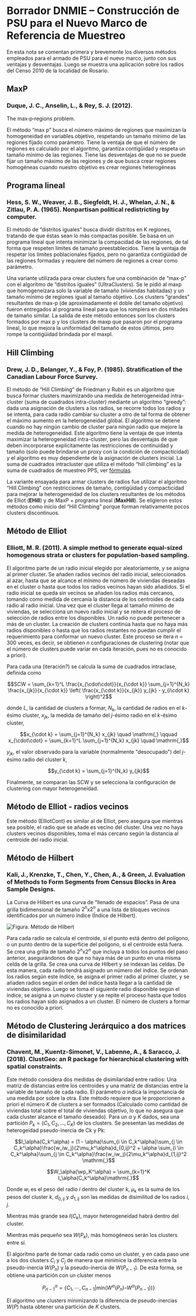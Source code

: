 # Borrador DNMIE – Construcción de PSU para el Nuevo Marco de Referencia de Muestreo

En esta nota se comentan primera y brevemente los diversos métodos empleados 
para el armado de PSU para el nuevo marco, junto con sus ventajas y desventajas. 
Luego se muestra una aplicación sobre los radios del Censo 2010 de la localidad de Rosario.

## MaxP

### Duque, J. C., Anselin, L., & Rey, S. J. (2012). 
The max‐p‐regions problem.

El método “max p” busca el número máximo de regiones que maximizan 
la homogeneidad en variables objetivo, respetando un tamaño mínimo 
de las regiones fijado como parámetro. 
Tiene la ventaja de que el número de regiones es calculado por el algoritmo, 
garantiza contigüidad y respeta un tamaño mínimo de las regiones. 
Tiene las desventajas de que no se puede fijar un tamaño máximo de las regiones 
y de que busca crear regiones homogéneas cuando nuestro objetivo es 
crear regiones heterogéneas

## Programa lineal

### Hess, S. W., Weaver, J. B., Siegfeldt, H. J., Whelan, J. N., & Zitlau, P. A. (1965). Nonpartisan political redistricting by computer. 

El método de “distritos iguales” busca dividir distritos en K regiones, 
tratando de que éstas sean lo más compactas posible. Se basa en un programa lineal 
que intenta minimizar la compacidad de las regiones, de tal forma que respeten 
límites de tamaño preestablecidos. 
Tiene la ventaja de respetar los límites poblacionales fijados, 
pero no garantiza contigüidad de las regiones formadas y 
requiere del número de regiones a crear como parámetro.

Una variante utilizada para crear clusters fue una combinación de “max-p” 
con el algoritmo de “distritos iguales” (UltraClusters). 
Se le pidió al maxp que homogeneizara solo la variable de tamaño (viviendas habitadas) y 
un tamaño mínimo de regiones igual al tamaño objetivo. 
Los clusters “grandes” resultantes de max-p (de aproximadamente el doble del tamaño objetivo) 
fueron entregados al programa lineal para que los rompiera en dos mitades de tamaño similar. 
La salida de este método entonces son los clusters formados por max p y 
los clusters de maxp que pasaron por el programa lineal, 
lo que mejora la uniformidad del tamaño de estos últimos, 
pero rompe la contigüidad brindada por el maxpl.

## Hill Climbing

### Drew, J. D., Belanger, Y., & Foy, P. (1985). Stratification of the Canadian Labour Force Survey. 

El método de “Hill Climbing” de Friedman y Rubin es un algoritmo que busca 
formar clusters maximizando una medida de heterogeneidad intra-cluster 
(suma de cuadrados intra-cluster) mediante un algoritmo “greedy”: 
dada una asignación de clusters a los radios, se recorre todos los radios y 
se intenta, para cada radio cambiar su cluster a otro de tal forma de 
obtener el máximo aumento en la heterogeneidad global. 
El algoritmo se detiene cuando no hay ningún cambio de cluster para ningún radio 
que mejore la medida de heterogeneidad. 
Este algoritmo tiene la ventaja de que intenta maximizar 
la heterogeneidad intra-cluster, pero las desventajas de 
que deben incorporarse explícitamente las restricciones de continuidad y tamaño 
(solo puede brindarse un proxy con la condición de compacticidad) y 
el algoritmo es muy dependiente de la asignación de clusters inicial.
La suma de cuadrados intracluster que utiliza el método “hill climbing” 
es la suma de cuadrados de muestreo PPS, 
ver [fórmulas](https://gitlab.indec.gob.ar/halperin/dniem-psu/blob/master/formulas%20hill%20climbing.md).

La variante ensayada para armar clusters de radios 
fue utilizar el algoritmo “Hill Climbing” con restricciones de 
tamaño, contigüidad y compacticidad para mejorar la heterogeneidad de los clusters 
resultantes de los métodos de Elliot (**EHill**) y de MaxP + programa lineal (**MaxHill**). 
Se eligieron estos métodos como inicio del “Hill Climbing” 
porque forman relativamente pocos clusters discontinuos.

## Método de Elliot

### Elliott, M. R. (2011). A simple method to generate equal-sized homogenous strata or clusters for population-based sampling. 

El algoritmo parte de un radio inicial elegido por aleatoriamente, 
y se asigna al primer cluster. 
Se añaden radios vecinos del radio inicial, seleccionados al azar, 
hasta que se alcance el mínimo de número de viviendas deseadas en el cluster o 
hasta que todos los radios vecinos hayan sido añadidos. 
Si el radio inicial se queda sin vecinos se añaden los radios más cercanos, 
tomando como medida de cercanía la distancia de los centroides de cada radio al radio inicial.
Una vez que el cluster llega al tamaño mínimo de viviendas, 
se selecciona un nuevo radio inicial y se reitera el proceso de selección de radios 
entre los disponibles. 
Un radio no puede pertenecer a más de un cluster.
La creación de clusters continúa hasta que no haya más radios disponibles o 
hasta que los radios restantes no puedan cumplir el requerimiento para conformar un nuevo cluster.
Este proceso se itera $`n`$ = 300 veces, es decir, 
se obtienen $`n`$ configuraciones de clustering 
(notar que el número de clusters puede variar en cada iteración, pues no es conocido a priori). 

Para cada una (iteración?) se calcula la suma de cuadrados intraclase, definida como

```math
SCW = \sum_{k=1}^L \frac{x_{\cdot\cdot}}{x_{\cdot k}}
      \sum_{j=1}^{N_k} \frac{x_{jk}}{x_{\cdot k}}
      \left( \frac{x_{\cdot k}}{x_{jk}} y_{jk} - y_{i\cdot k} \right)^2
```

donde 
$`L`$, la cantidad de clusters a formar,
$`N_k`$, la cantidad de radios en el $`k`$-ésimo cluster,
$`x_{jk}`$, la medida de tamaño del $`j`$-ésimo radio en el $`k`$-ésimo cluster,

```math
x_{\cdot k} = \sum_{j=1}^{N_k} x_{jk}
\quad
\mathrm{,}
\qquad
x_{\cdot\cdot} = \sum_{k=1}^L \sum_{j=1}^{N_k} x_{jk}
\quad
\mathrm{,}
```
$`y_{jk}`$, el valor observado para la variable (normalmente "desocupado") 
del $`j`$-ésimo radio del cluster $`k`$,
```math
y_{\cdot k} = \sum_{j=1}^{N_k} y_{jk}
```

Finalmente, se comparan las SCW y 
se selecciona la configuración de clustering con mayor heterogeneidad.


## Método de Elliot - radios vecinos

Este método (ElliotCont) es similar al de Elliot, pero asegura que mientras sea posible, 
el radio que se añade es vecino del cluster. 
Una vez no haya clusters vecinos disponibles, 
toma el más cercano según la distancia al centroide del radio inicial.



## Método de Hilbert
### Kali, J., Krenzke, T., Chen, Y., Chen, A., & Green, J. Evaluation of Methods to Form Segments from Census Blocks in Area Sample Designs.

La Curva de Hilbert es una curva de “llenado de espacios”. 
Pasa de una grilla bidimensional de tamaño $`2^n`$x$`2^n`$ a 
una lista de bloques vecinos identificados por un número índice 
(Índice de Hilbert).

![Figura. Método de Hilbert](metodo_de_Hilbert.png)

Para cada radio se calcula el centroide, si el punto está dentro del polígono, 
o un punto dentro de la superficie del polígono, si el centroide está fuera.
Se crea una grilla de tamaño $`2^n`$x$`2^n`$ que incluya a 
todos los puntos del paso anterior, asegurándonos de que 
no haya más de un punto en una misma celda de la grilla. 
Se crea una curva de Hilbert y se indexan las celdas.
De esta manera, cada radio tendrá asignado un número del índice. 
Se ordenan los radios según este índice, se asigna el primer radio al primer cluster, 
y se añaden radios según el orden del índice 
hasta llegar a la cantidad de viviendas objetivo.
Luego se toma el siguiente radio disponible según el índice, se asigna a un nuevo cluster y 
se repite el proceso hasta que todos los radios hayan sido asignados a un cluster.
El número de clusters a formar no es conocido a priori.


## Método de Clustering Jerárquico a dos matrices de disimilaridad

### Chavent, M., Kuentz-Simonet, V., Labenne, A., & Saracco, J. (2018). ClustGeo: an R package for hierarchical clustering with spatial constraints. 

Este método considera dos medidas de disimilaridad entre radios: 
Una matriz de distancias entre los centroides y 
una matriz de distancias entre la variable de tamaño de cada radio. 
El parámetro $`\alpha`$ indica la importancia de una medida por sobre la otra.
Este método requiere que le proporcionen a priori el número $`K`$ de clusters a ser formados 
(Calculado como cantidad de viviendas total sobre el total de viviendas objetivo, 
lo que no asegura que cada cluster alcance el tamaño deseado).
Para un $`\alpha`$ y $`K`$ dados, sea una partición $`P_k = (C_1, C_2, \dots, C_K)`$ 
de los clusters.
Se presentan las medidas de heterogeidad pseudo-inercia de Ck y Pk:

```math
I_\alpha(C_k^\alpha) = (1 - \alpha)\sum_{i \in C_k^\alpha}\sum_{j \in C_k^\alpha}\frac{w_iw_j}{2\mu_k^\alpha}d_{0,ij}^2
                     +      \alpha \sum_{i \in C_k^\alpha}\sum_{j \in C_k^\alpha}\frac{w_iw_j}{2\mu_k^\alpha}d_{1,ij}^2
\mathrm{,}
```

```math
W_\alpha(\wp_K^\alpha) = \sum_{k=1}^K I_\alpha(C_k^\alpha)\mathrm{.}
```

Donde $`w_i`$ es el peso del radio $`i`$ dentro del cluster $`k`$,
$`\mu_k`$ es la suma de los pesos del cluster $`k`$, 
$`d_{0,ij}`$ y $`d_{1,ij}`$ son las medidas de disimilitud
de los radios $`i,j`$.

Mientras más grande sea $`I(C_k)`$, mayor heterogeneidad habrá dentro del cluster.

Mientras más pequeño sea $`W(P_k)`$, más homogéneos serán los clusters entre sí.

El algoritmo parte de tomar cada radio como un cluster, 
y en cada paso une a los dos clusters $`C_i`$ y $`C_j`$ 
de manera que minimice la diferencia entre la pseudo-inercia $`W(P_n)`$ y 
la pseudo-inercia de $`W(P_{n-1})`$.
De esta forma, se obtiene una partición con un cluster menos


```math
 P_{n-1}^\alpha = \{ C_1, \cdots, C_{n-1} | \mathrm{min} (W^\alpha(P_n) – W^\alpha(P_{n-1})) \}
```
El algoritmo une clusters minimizando la diferencia 
de pseudo-inercias $`W(P)`$ hasta obtener una partición de $`K`$ clusters.